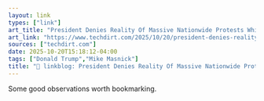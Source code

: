 ```yaml
---
layout: link
types: ["link"]
art_title: "President Denies Reality Of Massive Nationwide Protests While Posting Videos of Himself Dumping Shit On Citizens"
art_link: "https://www.techdirt.com/2025/10/20/president-denies-reality-of-massive-nationwide-protests-while-posting-videos-of-himself-dumping-shit-on-citizens/"
sources: ["techdirt.com"]
date: 2025-10-20T15:18:12-04:00
tags: ["Donald Trump","Mike Masnick"]
title: "🔗 linkblog: President Denies Reality Of Massive Nationwide Protests While Posting Videos of Himself Dumping Shit On Citizens"
---
```

Some good observations worth bookmarking.